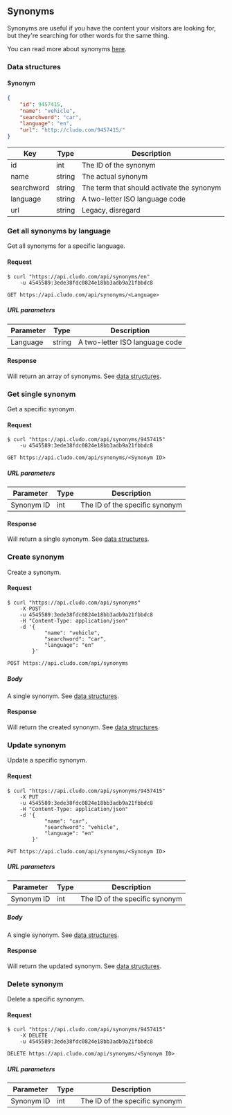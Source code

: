 <h2 id="tools_synonyms">Synonyms</h2>

Synonyms are useful if you have the content your visitors are looking for, but they're searching for other words for the same thing.

<aside class="notice">You can read more about synonyms <a href="https://cludo.zendesk.com/hc/en-us/articles/115002580111-Synonyms" target="_blank">here</a>.</aside>

<h3 id="tools_synonyms_dataStructures">Data structures</h3>

<h4>Synonym</h4>

```json
{
    "id": 9457415,
    "name": "vehicle",
    "searchword": "car",
    "language": "en",
    "url": "http://cludo.com/9457415/"
}
```

Key | Type | Description
--- | --- | ---
id | int | The ID of the synonym
name | string | The actual synonym
searchword | string | The term that should activate the synonym
language | string | A two-letter ISO language code
url | string | Legacy, disregard

<h3 id="tools_synonyms_getAllByLanguage">Get all synonyms by language</h3>

Get all synonyms for a specific language.

<h4>Request</h4>

```shell
$ curl "https://api.cludo.com/api/synonyms/en"
    -u 4545589:3ede38fdc0824e18bb3adb9a21fbbdc8
```

`GET https://api.cludo.com/api/synonyms/<Language>`

<h5>URL parameters</h5>

Parameter | Type | Description
--- | --- | ---
Language | string | A two-letter ISO language code

<h4>Response</h4>

Will return an array of synonyms. See [data structures](#tools_synonyms_dataStructures).

<h3 id="tools_synonyms_getSingle">Get single synonym</h3>

Get a specific synonym.

<h4>Request</h4>

```shell
$ curl "https://api.cludo.com/api/synonyms/9457415"
    -u 4545589:3ede38fdc0824e18bb3adb9a21fbbdc8
```

`GET https://api.cludo.com/api/synonyms/<Synonym ID>`

<h5>URL parameters</h5>

Parameter | Type | Description
--- | --- | ---
Synonym ID | int | The ID of the specific synonym

<h4>Response</h4>

Will return a single synonym. See [data structures](#tools_synonyms_dataStructures).

<h3 id="tools_synonyms_create">Create synonym</h3>

Create a synonym.

<h4>Request</h4>

```shell
$ curl "https://api.cludo.com/api/synonyms"
    -X POST
    -u 4545589:3ede38fdc0824e18bb3adb9a21fbbdc8
    -H "Content-Type: application/json"
    -d '{
            "name": "vehicle",
            "searchword": "car",
            "language": "en"
        }'
```

`POST https://api.cludo.com/api/synonyms`

<h5>Body</h5>

A single synonym. See [data structures](#tools_synonyms_dataStructures).

<h4>Response</h4>

Will return the created synonym. See [data structures](#tools_synonyms_dataStructures).

<h3 id="tools_synonyms_update">Update synonym</h3>

Update a specific synonym.

<h4>Request</h4>

```shell
$ curl "https://api.cludo.com/api/synonyms/9457415"
    -X PUT
    -u 4545589:3ede38fdc0824e18bb3adb9a21fbbdc8
    -H "Content-Type: application/json"
    -d '{
            "name": "car",
            "searchword": "vehicle",
            "language": "en"
        }'
```

`PUT https://api.cludo.com/api/synonyms/<Synonym ID>`

<h5>URL parameters</h5>

Parameter | Type | Description
--- | --- | ---
Synonym ID | int | The ID of the specific synonym

<h5>Body</h5>

A single synonym. See [data structures](#tools_synonyms_dataStructures).

<h4>Response</h4>

Will return the updated synonym. See [data structures](#tools_synonyms_dataStructures).

<h3 id="tools_synonyms_delete">Delete synonym</h3>

Delete a specific synonym.

<h4>Request</h4>

```shell
$ curl "https://api.cludo.com/api/synonyms/9457415"
    -X DELETE
    -u 4545589:3ede38fdc0824e18bb3adb9a21fbbdc8
```

`DELETE https://api.cludo.com/api/synonyms/<Synonym ID>`

<h5>URL parameters</h5>

Parameter | Type | Description
--- | --- | ---
Synonym ID | int | The ID of the specific synonym